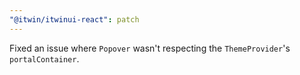 ```yaml
---
"@itwin/itwinui-react": patch
---
```


Fixed an issue where `Popover` wasn't respecting the `ThemeProvider`'s `portalContainer`.
